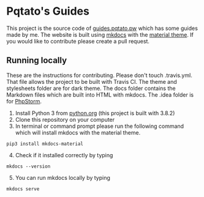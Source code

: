 # Pqtato's Guides
This project is the source code of [guides.pqtato.pw](https://guides.pqtato.pw) which has some guides made by me. The website is built using [mkdocs](https://www.mkdocs.org) with the [material theme](https://squidfunk.github.io/mkdocs-material/). If you would like to contribute please create a pull request.

## Running locally
These are the instructions for contributing. Please don't touch .travis.yml. That file allows the project to be built with Travis CI. The theme and stylesheets folder are for dark theme. The docs folder contains the Markdown files which are built into HTML with mkdocs. The .idea folder is for [PhpStorm](https://www.jetbrains.com/phpstorm/).

1. Install Python 3 from [python.org](https://www.python.org) (this project is built with 3.8.2)
2. Clone this repository on your computer
3. In terminal or command prompt please run the following command which will install mkdocs with the material theme.
```
pip3 install mkdocs-material
```

4. Check if it installed correctly by typing
```
mkdocs --version
```

5. You can run mkdocs locally by typing
```
mkdocs serve
```
